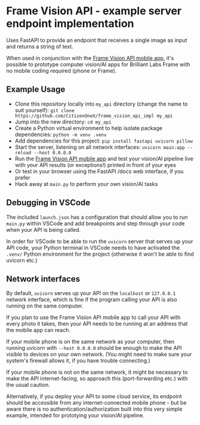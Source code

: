 # Frame Vision API - example server endpoint implementation

Uses FastAPI to provide an endpoint that receives a single image as input and returns a string of text.

When used in conjunction with the [Frame Vision API mobile app](https://github.com/CitizenOneX/frame_vision_api), it's possible to prototype computer vision/AI apps for Brilliant Labs Frame with no mobile coding required (phone or Frame).

## Example Usage
* Clone this repository locally into `my_api` directory (change the name to suit yourself): `git clone https://github.com/CitizenOneX/frame_vision_api_impl my_api`
* Jump into the new directory: `cd my_api`
* Create a Python virtual environment to help isolate package dependencies: `python -m venv .venv`
* Add dependencies for this project: `pip install fastapi uvicorn pillow`
* Start the server, listening on all network interfaces: `uvicorn main:app --reload --host 0.0.0.0`
* Run the [Frame Vision API mobile app](https://github.com/CitizenOneX/frame_vision_api) and test your vision/AI pipeline live with your API results (or exceptions!) printed in front of your eyes
* Or test in your browser using the FastAPI /docs web interface, if you prefer
* Hack away at `main.py` to perform your own vision/AI tasks

## Debugging in VSCode
The included `launch.json` has a configuration that should allow you to run `main.py` within VSCode and add breakpoints and step through your code when your API is being called. 

In order for VSCode to be able to run the `uvicorn` server that serves up your API code, your Python terminal in VSCode needs to have activated the `.venv/` Python environment for the project (otherwise it won't be able to find uvicorn etc.)

## Network interfaces
By default, `uvicorn` serves up your API on the `localhost` or `127.0.0.1` network interface, which is fine if the program calling your API is also running on the same computer.

If you plan to use the Frame Vision API mobile app to call your API with every photo it takes, then your API needs to be running at an address that the mobile app can reach. 

If your mobile phone is on the same network as your computer, then running uvicorn with `--host 0.0.0.0` should be enough to make the API visible to devices on your own network. (You might need to make sure your system's firewall allows it, if you have trouble connecting.)

If your mobile phone is not on the same network, it might be necessary to make the API internet-facing, so approach this (port-forwarding etc.) with the usual caution.

Alternatively, if you deploy your API to some cloud service, its endpoint should be accessible from any internet-connected mobile phone - but be aware there is no authentication/authorization built into this very simple example, intended for prototying your vision/AI pipeline.

